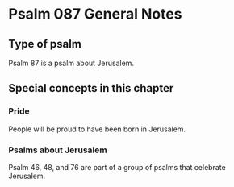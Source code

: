 # Psalm 087 General Notes
## Type of psalm

Psalm 87 is a psalm about Jerusalem.

## Special concepts in this chapter

### Pride
People will be proud to have been born in Jerusalem.

### Psalms about Jerusalem

Psalm 46, 48, and 76 are part of a group of psalms that celebrate Jerusalem.